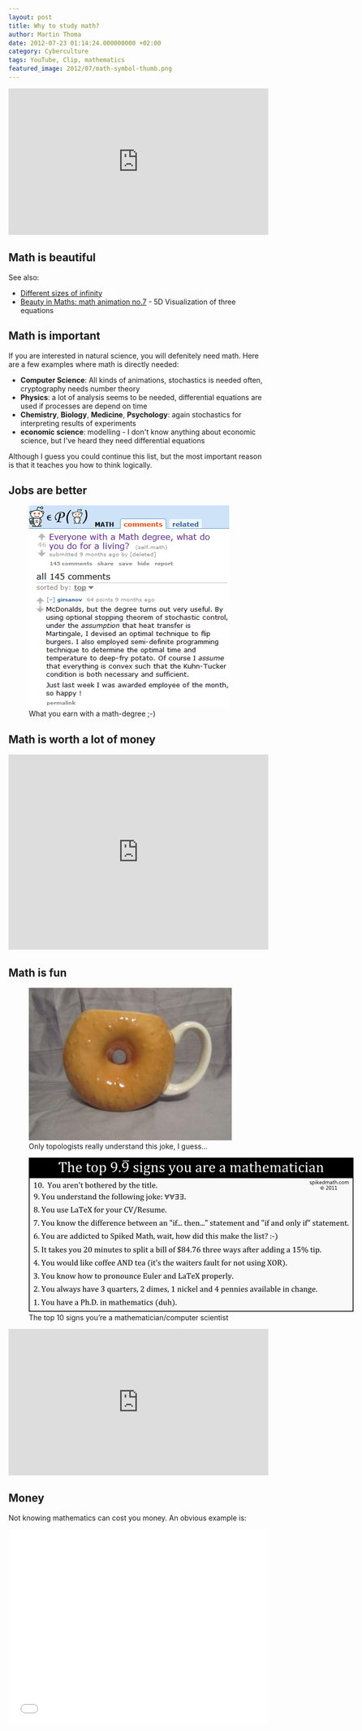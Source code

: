 ```yaml
---
layout: post
title: Why to study math?
author: Martin Thoma
date: 2012-07-23 01:14:24.000000000 +02:00
category: Cyberculture
tags: YouTube, Clip, mathematics
featured_image: 2012/07/math-symbol-thumb.png
---
```

<iframe width="512" height="288" src="http://www.youtube.com/embed/aYIv4jggQJc" frameborder="0" allowfullscreen></iframe>


## Math is beautiful

See also:
<ul>
  <li><a href="http://www.youtube.com/watch?v=I1UzGC15sBI&feature=youtu.be&t=3m18s">Different sizes of infinity</a></li>
  <li><a href="http://youtu.be/ud-GOdM255c">Beauty in Maths: math animation no.7</a> - 5D Visualization of three equations</li>
</ul>

<h2>Math is important</h2>
If you are interested in natural science, you will defenitely need math. Here are a few examples where math is directly needed:

<ul>
  <li><strong>Computer Science</strong>: All kinds of animations, stochastics is needed often, cryptography needs number theory</li>
  <li><strong>Physics</strong>: a lot of analysis seems to be needed, differential equations are used if processes are depend on time</li>
  <li><strong>Chemistry</strong>, <strong>Biology</strong>, <strong>Medicine</strong>, <strong>Psychology</strong>: again stochastics for interpreting results of experiments</li>
  <li><strong>economic science</strong>: modelling - I don't know anything about economic science, but I've heard they need differential equations</li>
</ul>

Although I guess you could continue this list, but the most important reason is that it teaches you how to think logically.


## Jobs are better
<figure class="aligncenter">
            <a href="../images/2012/07/reddit-math-degree.png"><img src="../images/2012/07/reddit-math-degree.png" alt="What you earn with a math-degree ;-)" style="max-width:395px;max-height:398px" class="size-full wp-image-34701"/></a>
            <figcaption class="text-center">What you earn with a math-degree ;-)</figcaption>
        </figure>


## Math is worth a lot of money
<iframe width="512" height="384" src="http://www.youtube.com/embed/BbX44YSsQ2I" frameborder="0" allowfullscreen></iframe>

## Math is fun
<figure class="aligncenter">
            <a href="../images/2012/07/topologist-cup.jpg"><img src="../images/2012/07/topologist-cup.jpg" alt="Only topologists really understand this joke, I guess..." style="max-width:400px;max-height:300px" class="size-full wp-image-34721"/></a>
            <figcaption class="text-center">Only topologists really understand this joke, I guess...</figcaption>
        </figure>

<figure class="aligncenter">
            <a href="../images/2012/07/456-top-10-signs-you-are-a-mathematician.png"><img src="../images/2012/07/456-top-10-signs-you-are-a-mathematician.png" alt="The top 10 signs you&rsquo;re a mathematician/computer scientist" style="max-width:640px;max-height:303px" class="size-full wp-image-34741"/></a>
            <figcaption class="text-center">The top 10 signs you&rsquo;re a mathematician/computer scientist</figcaption>
        </figure>

<iframe width="512" height="288" src="http://www.youtube.com/embed/mpITo-RN-bY" frameborder="0" allowfullscreen></iframe>

## Money

Not knowing mathematics can cost you money. An obvious example is:

<iframe width="512" height="384" src="//www.youtube-nocookie.com/embed/BbX44YSsQ2I" frameborder="0" allowfullscreen></iframe>